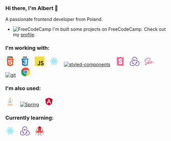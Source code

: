 ### Hi there, I'm Albert 👋
A passionate frontend developer from Poland.

- <img width="20" alt="FreeCodeCamp" title="FreeCodeCamp" src="https://cdn.jsdelivr.net/npm/simple-icons@v4/icons/freecodecamp.svg" /> I'm built some projects on FreeCodeCamp. Check out my <a href="https://www.freecodecamp.org/albertrzcinski"> profile</a>.


###  I'm working with:

[<img src="https://raw.githubusercontent.com/github/explore/80688e429a7d4ef2fca1e82350fe8e3517d3494d/topics/html/html.png" alt="HTML" width="30" title="HTML">](https://developer.mozilla.org/docs/HTML/HTML5)
&nbsp;&nbsp;
[<img src="https://raw.githubusercontent.com/github/explore/80688e429a7d4ef2fca1e82350fe8e3517d3494d/topics/css/css.png" alt="CSS" width="30" title="CSS">](https://developer.mozilla.org/docs/Web/CSS)
&nbsp;&nbsp;
[<img src="https://raw.githubusercontent.com/github/explore/80688e429a7d4ef2fca1e82350fe8e3517d3494d/topics/javascript/javascript.png" alt="JavaScript" width="30" title="JavaScript">](https://developer.mozilla.org/docs/Web/JavaScript)
&nbsp;&nbsp;
[<img src="https://raw.githubusercontent.com/github/explore/80688e429a7d4ef2fca1e82350fe8e3517d3494d/topics/react/react.png" alt="React" width="30" title="React">](https://reactjs.org) 
&nbsp;&nbsp;
[<img src="https://avatars.githubusercontent.com/u/20658825?s=200&v=4" alt="styled-components" width="30" title="styled-components">](https://styled-components.com) 
&nbsp;&nbsp;
[<img src="https://raw.githubusercontent.com/github/explore/80688e429a7d4ef2fca1e82350fe8e3517d3494d/topics/storybook/storybook.png" alt="Storybook" width="30" title="Storybook">](https://storybook.js.org)
&nbsp;&nbsp;
[<img src="https://raw.githubusercontent.com/devicons/devicon/master/icons/redux/redux-original.svg" alt="Redux" width="30" title="Redux">](https://redux.js.org)
&nbsp;&nbsp;
[<img src="https://raw.githubusercontent.com/github/explore/80688e429a7d4ef2fca1e82350fe8e3517d3494d/topics/sass/sass.png" alt="Sass" width="30" title="Sass">](https://sass-lang.com) 
&nbsp;&nbsp;
[<img src="https://user-images.githubusercontent.com/1680157/87443755-49c6ff80-c5cc-11ea-954a-579f7c72873a.png" alt="git" width="30" title="git">](https://git-scm.com) 
&nbsp;&nbsp;
[<img src="https://raw.githubusercontent.com/github/explore/80688e429a7d4ef2fca1e82350fe8e3517d3494d/topics/chrome/chrome.png" alt="Google Chrome" width="30" title="Google Chrome">](https://www.google.com/chrome) 


### I'm also used:
[<img src="https://raw.githubusercontent.com/github/explore/80688e429a7d4ef2fca1e82350fe8e3517d3494d/topics/java/java.png" alt="Java" width="30" title="Java">](https://www.java.com)
&nbsp;&nbsp;
[<img src="https://avatars.githubusercontent.com/u/317776?s=200&v=4" alt="Spring" width="30" title="Spring">](https://spring.io)
&nbsp;&nbsp;
[<img src="https://raw.githubusercontent.com/github/explore/80688e429a7d4ef2fca1e82350fe8e3517d3494d/topics/angular/angular.png" alt="Angular" width="30" title="Angular">](https://angular.io)


### Currently learning:

[<img src="https://raw.githubusercontent.com/github/explore/80688e429a7d4ef2fca1e82350fe8e3517d3494d/topics/react/react.png" alt="React" width="30" title="React">](https://reactjs.org) 
&nbsp;&nbsp;
[<img src="https://raw.githubusercontent.com/devicons/devicon/master/icons/redux/redux-original.svg" alt="Redux" width="30" title="Redux">](https://redux.js.org)
&nbsp;&nbsp;
[<img src="https://raw.githubusercontent.com/testing-library/dom-testing-library/master/other/octopus.png" alt="Testing Library" width="30" title="Testing Library">](https://testing-library.com/)


<!--
**albertrzcinski/albertrzcinski** is a ✨ _special_ ✨ repository because its `README.md` (this file) appears on your GitHub profile.

Here are some ideas to get you started:

- 🔭 I’m currently working on ...
- 🌱 I’m currently learning ...
- 👯 I’m looking to collaborate on ...
- 🤔 I’m looking for help with ...
- 💬 Ask me about ...
- 📫 How to reach me: ...
- 😄 Pronouns: ...
- ⚡ Fun fact: ...
-->

